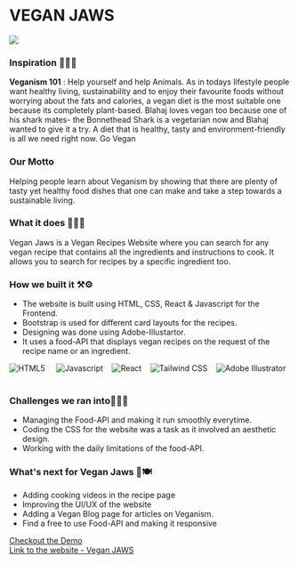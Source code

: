 # VEGAN JAWS
<img src="https://user-images.githubusercontent.com/100701261/193448658-9274ec1a-df11-47af-b29c-e2f7abaf8585.png" >

### Inspiration 🥕🥑🥗

**Veganism 101** : Help yourself and help Animals. As in todays lifestyle people want healthy living, sustainability and to enjoy their favourite foods without worrying about the fats and calories, a vegan diet is the most suitable one because its completely plant-based. Blahaj loves vegan too because one of his shark mates- the Bonnethead Shark is a vegetarian now and Blahaj wanted to give it a try. A diet that is healthy, tasty and environment-friendly is all we need right now. Go Vegan

### Our Motto

Helping people learn about Veganism by showing that there are plenty of tasty yet healthy food dishes that one can make and take a step towards a sustainable living.

### What it does 🍲🧑‍🍳

Vegan Jaws is a Vegan Recipes Website where you can search for any vegan recipe that contains all the ingredients and instructions to cook. It allows you to search for recipes by a specific ingredient too. 

### How we built it ⚒️⚙️

- The website is built using HTML, CSS, React & Javascript for the Frontend. 
- Bootstrap is used for different card layouts for the recipes.
- Designing was done using Adobe-Illustartor.
- It uses a food-API that displays vegan recipes on the request of the recipe name or an ingredient. 
<p>
<img alt="HTML5" src="https://img.shields.io/badge/HTML5-E34F26?style=for-the-badge&logo=html5&logoColor=white"/> &nbsp; &nbsp; <img alt="Javascript" src="https://img.shields.io/badge/JavaScript-F7DF1E?style=for-the-badge&logo=javascript&logoColor=black"/>&nbsp; &nbsp; <img alt="React" src="https://img.shields.io/badge/React-20232A?style=for-the-badge&logo=react&logoColor=61DAFB"/>&nbsp; &nbsp; <img alt="Tailwind CSS" src="https://img.shields.io/badge/Tailwind_CSS-38B2AC?style=for-the-badge&logo=tailwind-css&logoColor=white"/>&nbsp; &nbsp; <img alt="Adobe Illustrator" src="https://img.shields.io/badge/Adobe%20Illustrator-FF9A00?style=for-the-badge&logo=adobe%20illustrator&logoColor=white"/>&nbsp; &nbsp;

### Challenges we ran into🧑‍💻🧠
- Managing the Food-API and making it run smoothly everytime.
- Coding the CSS for the website was a task as it involved an aesthetic design.
- Working with the daily limitations of the food-API.

### What's next for Vegan Jaws 🦈🍽️

- Adding cooking videos in the recipe page
- Improving the UI/UX of the website
- Adding a Vegan Blog page for articles on Veganism.
- Find a free to use Food-API and making it responsive

[Checkout the Demo](https://www.youtube.com/watch?v=IjQ-zDLSXmk&t=84s) <br>
[Link to the website - Vegan JAWS](http://veganjaws.biz/)
